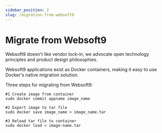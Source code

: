 ```yaml
---
sidebar_position: 2
slug: /migration-from-websoft9
---
```


# Migrate from Websoft9

Websoft9 doesn't like vendor lock-in, we advocate open technology principles and product design philosophies.    

Websoft9 applications exist as Docker containers, making it easy to use Docker's native migration solution.  

Three steps for migrating from Websoft9:

```
#1 Create image from container
sudo docker commit appname image_name

#2 Export image to tar file
sudo docker save image_name > image_name.tar

#3 Reload tar file to container
sudo docker load < image-name.tar
```